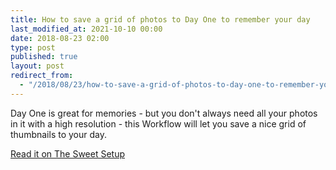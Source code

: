 ```yaml
---
title: How to save a grid of photos to Day One to remember your day
last_modified_at: 2021-10-10 00:00
date: 2018-08-23 02:00
type: post
published: true
layout: post
redirect_from:
  - "/2018/08/23/how-to-save-a-grid-of-photos-to-day-one-to-remember-your-day.html"
---
```

Day One is great for memories - but you don't always need all your photos in it with a high resolution - this Workflow will let you save a nice grid of thumbnails to your day.  

<!--more-->

<a href="https://thesweetsetup.com/how-to-save-a-grid-of-photos-to-day-one-to-remember-your-day/">Read it on The Sweet Setup</a>  
